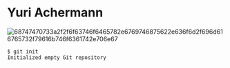 # Yuri Achermann
![68747470733a2f2f6f63746f6465782e6769746875622e636f6d2f696d616765732f79616b746f6361742e706e67](https://github.com/Exp-Communicate-Using-Markdown-Cohort-1/series-communicate-using-markdown-yuriachermann/assets/39781072/1aca630c-6f06-4d70-8d55-a3454eccbe38)
```
$ git init
Initialized empty Git repository
```

